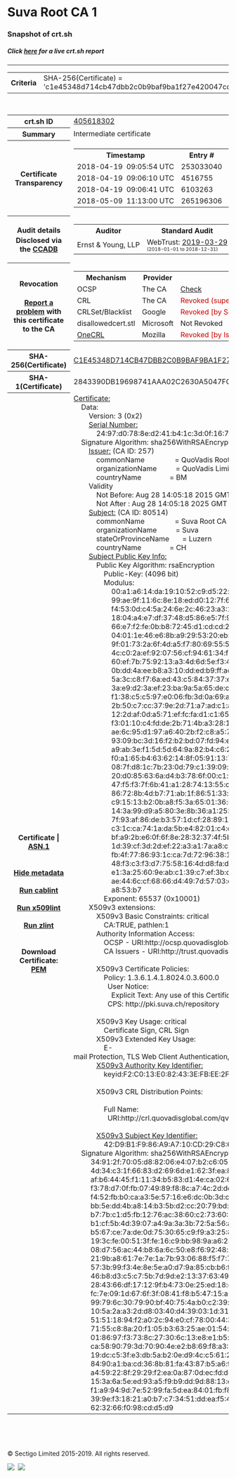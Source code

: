 # Suva Root CA 1
### Snapshot of crt.sh
##### Click [here](https://crt.sh/?q=C1E45348D714CB47DBB2C0B9BAF9BA1F27E420047CDA7A8B6935643004CAAB97) for a live crt.sh report

---
<!DOCTYPE HTML PUBLIC "-//W3C//DTD HTML 4.0 Transitional//EN">
<HTML>

<BODY>

<TABLE>
  <TR>
    <TH class="outer">Criteria</TH>
    <TD class="outer">SHA-256(Certificate) = 'c1e45348d714cb47dbb2c0b9baf9ba1f27e420047cda7a8b6935643004caab97'</TD>
  </TR>
</TABLE>
<BR>
<TABLE>
  <TR>
    <TH class="outer">crt.sh ID</TH>
    <TD class="outer"><A href="?id=405618302">405618302</A></TD>
  </TR>
  <TR>
    <TH class="outer">Summary</TH>
    <TD class="outer">Intermediate certificate</TD>
  </TR>
  <TR>
    <TH class="outer">Certificate<BR>Transparency</TH>
    <TD class="outer">
<TABLE class="options" style="margin-left:0px">
  <TR>
    <TH>Timestamp</TH>
    <TH>Entry #</TH>
    <TH>Log Operator</TH>
    <TH>Log URL</TH>
  </TR>
  <TR>
    <TD>2018-04-19&nbsp; <FONT class="small">09:05:54 UTC</FONT></TD>
    <TD>253033040</TD>
    <TD>Google</TD>
    <TD>https://ct.googleapis.com/rocketeer</TD>
  </TR>
  <TR>
    <TD>2018-04-19&nbsp; <FONT class="small">09:06:10 UTC</FONT></TD>
    <TD>4516755</TD>
    <TD>Sectigo</TD>
    <TD>https://dodo.ct.comodo.com</TD>
  </TR>
  <TR>
    <TD>2018-04-19&nbsp; <FONT class="small">09:06:41 UTC</FONT></TD>
    <TD>6103263</TD>
    <TD>NORDUnet</TD>
    <TD>https://plausible.ct.nordu.net</TD>
  </TR>
  <TR>
    <TD>2018-05-09&nbsp; <FONT class="small">11:13:00 UTC</FONT></TD>
    <TD>265196306</TD>
    <TD>Google</TD>
    <TD>https://ct.googleapis.com/pilot</TD>
  </TR>
</TABLE>
    </TD>
  </TR>
  <TR>
    <TH class="outer">Audit details<BR>
      <DIV class="small" style="padding-top:3px">Disclosed via the
        <A href="//ccadb-public.secure.force.com/mozilla/PublicAllIntermediateCerts" target="_blank">CCADB</A></DIV>
    </TH>
    <TD class="outer">
<TABLE class="options" style="margin-left:0px">
  <TR>
    <TH>Auditor</TH>
    <TH>Standard Audit</TH>
    <TH>BR Audit</TH>
    <TH>EV SSL Audit</TH>
    <TH>Documents</TH>
    <TH>CCADB</TH>
    <TH>Root Owner / Certificate</TH>
  </TR>
  <TR>
    <TD style="vertical-align:middle">Ernst & Young, LLP</TD>
    <TD>WebTrust:
      <A href="https://www.cpacanada.ca/generichandlers/CPACHandler.ashx?attachmentid=227627" target="_blank">2019-03-29</A>
      <BR><FONT style="font-size:8pt">(2018-01-01 to 2018-12-31)</FONT></TD>
    <TD>WebTrust:
      <A href="https://www.cpacanada.ca/generichandlers/CPACHandler.ashx?attachmentid=227628" target="_blank">2019-03-29</A>
      <BR><FONT style="font-size:8pt">(2018-01-01 to 2018-12-31)</FONT></TD>
    <TD>No    <TD>
      <A href="https://www.quovadisglobal.com/~/media/Files/Repository/QV_RCA1_RCA3_CPCPS_V4_25.ashx" target="blank">CP</A>
      <A href="https://www.quovadisglobal.com/~/media/Files/Repository/QV_RCA2_CPCPS_v2.5.ashx" target="blank">CPS</A>
    </TD>
    <TD><A href="//ccadb.force.com/0011J00001FCJHnQAP" target="_blank">0011J00001FCJHnQAP</A></TD>
    <TD><A href="/?id=6929">QuoVadis</A></TD>
  </TR>
</TABLE>
    </TD>
  </TR>
  <TR>
    <TH class="outer">Revocation<BR><BR>
      <DIV class="small" style="padding-top:3px"><A href="?id=405618302&opt=problemreporting">Report a problem</A> with<BR>this certificate to the CA</DIV></TH>
    <TD class="outer">
      <TABLE class="options" style="margin-left:0px">
        <TR>
          <TH>Mechanism</TH>
          <TH>Provider</TH>
          <TH>Status</TH>
          <TH>Revocation Date</TH>
          <TH>Last Observed in CRL</TH>
          <TH>Last Checked <SPAN style="color:#CC0000;vertical-align:middle;font-size:70%;font-weight:normal">(Error)</SPAN></TH>
        </TR>
        <TR>
          <TD>OCSP</TD>
          <TD>The CA</TD>
          <TD><A href="?id=405618302&opt=ocsp">Check</A></TD>
          <TD><SPAN style="color:#888888">?</SPAN></TD>
          <TD><SPAN style="color:#888888">n/a</SPAN></TD>
          <TD><SPAN style="color:#888888">?</SPAN></TD>
        </TR>
        <TR>
          <TD>CRL</TD>
          <TD>The CA</TD>
          <TD><SPAN style="color:#CC0000">Revoked (superseded)</SPAN></TD><TD>2018-04-13&nbsp; <FONT class="small">14:13:57 UTC</FONT></TD><TD>2019-10-02&nbsp; <FONT class="small">20:46:55 UTC</FONT></TD><TD>2019-12-04&nbsp; <FONT class="small">17:11:31 UTC</FONT></TD>
        </TR>
        <TR>
          <TD>CRLSet/Blacklist</TD>
          <TD>Google</TD>
          <TD><SPAN style="color:#CC0000">Revoked [by Serial Number]</SPAN></TD>
          <TD><SPAN style="color:#888888">n/a</SPAN></TD>
          <TD><SPAN style="color:#888888">n/a</SPAN></TD>
          <TD><SPAN style="color:#888888">n/a</SPAN></TD>
        </TR>
        <TR>
          <TD>disallowedcert.stl</TD>
          <TD>Microsoft</TD>
          <TD>Not Revoked</TD>
          <TD><SPAN style="color:#888888">n/a</SPAN></TD>
          <TD><SPAN style="color:#888888">n/a</SPAN></TD>
          <TD><SPAN style="color:#888888">n/a</SPAN></TD>
        </TR>
        <TR>
          <TD><A href="/mozilla-onecrl" target="_blank">OneCRL</A></TD>
          <TD>Mozilla</TD>
          <TD><SPAN style="color:#CC0000">Revoked [by Issuer Name, Serial Number]</SPAN></TD><TD>2018-05-01&nbsp; <FONT class="small">20:04:01 UTC</FONT></TD>
          <TD><SPAN style="color:#888888">n/a</SPAN></TD>
          <TD><SPAN style="color:#888888">n/a</SPAN></TD>
        </TR>
      </TABLE>
    </TD>
  </TR>
  <TR>
    <TH class="outer">SHA-256(Certificate)</TH>
    <TD class="outer"><A href="//censys.io/certificates/c1e45348d714cb47dbb2c0b9baf9ba1f27e420047cda7a8b6935643004caab97">C1E45348D714CB47DBB2C0B9BAF9BA1F27E420047CDA7A8B6935643004CAAB97</A></TD>
  </TR>
  <TR>
    <TH class="outer">SHA-1(Certificate)</TH>
    <TD class="outer">2843390DB19698741AAA02C2630A5047FC60A8CB</TD>
  </TR>
  <TR>
    <TH class="outer">Certificate | <A href="?asn1=405618302">ASN.1</A>
      <SPAN class="small"><BR>
      <BR><BR><A href="?id=405618302&opt=nometadata">Hide metadata</A>
      <BR><BR><A href="?id=405618302&opt=cablint">Run cablint</A>
      <BR><BR><A href="?id=405618302&opt=x509lint">Run x509lint</A>
      <BR><BR><A href="?id=405618302&opt=zlint">Run zlint</A>
      <BR><BR><BR>Download Certificate: <A href="?d=405618302">PEM</A>
      </SPAN>
    </TH>
    <TD class="text"><A href="?d=405618302">Certificate:</A><BR>&nbsp;&nbsp;&nbsp;&nbsp;Data:<BR>&nbsp;&nbsp;&nbsp;&nbsp;&nbsp;&nbsp;&nbsp;&nbsp;Version:&nbsp;3&nbsp;(0x2)<BR>&nbsp;&nbsp;&nbsp;&nbsp;&nbsp;&nbsp;&nbsp;&nbsp;<A href="?serial=2497d0788ed241b41c3d0f16738f97da79695a1a">Serial&nbsp;Number:</A><BR>&nbsp;&nbsp;&nbsp;&nbsp;&nbsp;&nbsp;&nbsp;&nbsp;&nbsp;&nbsp;&nbsp;&nbsp;24:97:d0:78:8e:d2:41:b4:1c:3d:0f:16:73:8f:97:da:79:69:5a:1a<BR>&nbsp;&nbsp;&nbsp;&nbsp;Signature&nbsp;Algorithm:&nbsp;sha256WithRSAEncryption<BR>&nbsp;&nbsp;&nbsp;&nbsp;&nbsp;&nbsp;&nbsp;&nbsp;<A href="?caid=257">Issuer:</A> <SPAN class="small">(CA ID: 257)</SPAN><BR>&nbsp;&nbsp;&nbsp;&nbsp;&nbsp;&nbsp;&nbsp;&nbsp;&nbsp;&nbsp;&nbsp;&nbsp;commonName&nbsp;&nbsp;&nbsp;&nbsp;&nbsp;&nbsp;&nbsp;&nbsp;&nbsp;&nbsp;&nbsp;&nbsp;&nbsp;&nbsp;&nbsp;&nbsp;=&nbsp;QuoVadis&nbsp;Root&nbsp;CA&nbsp;3<BR>&nbsp;&nbsp;&nbsp;&nbsp;&nbsp;&nbsp;&nbsp;&nbsp;&nbsp;&nbsp;&nbsp;&nbsp;organizationName&nbsp;&nbsp;&nbsp;&nbsp;&nbsp;&nbsp;&nbsp;&nbsp;&nbsp;&nbsp;=&nbsp;QuoVadis&nbsp;Limited<BR>&nbsp;&nbsp;&nbsp;&nbsp;&nbsp;&nbsp;&nbsp;&nbsp;&nbsp;&nbsp;&nbsp;&nbsp;countryName&nbsp;&nbsp;&nbsp;&nbsp;&nbsp;&nbsp;&nbsp;&nbsp;&nbsp;&nbsp;&nbsp;&nbsp;&nbsp;&nbsp;&nbsp;=&nbsp;BM<BR>&nbsp;&nbsp;&nbsp;&nbsp;&nbsp;&nbsp;&nbsp;&nbsp;Validity<BR>&nbsp;&nbsp;&nbsp;&nbsp;&nbsp;&nbsp;&nbsp;&nbsp;&nbsp;&nbsp;&nbsp;&nbsp;Not&nbsp;Before:&nbsp;Aug&nbsp;28&nbsp;14:05:18&nbsp;2015&nbsp;GMT<BR>&nbsp;&nbsp;&nbsp;&nbsp;&nbsp;&nbsp;&nbsp;&nbsp;&nbsp;&nbsp;&nbsp;&nbsp;Not&nbsp;After&nbsp;:&nbsp;Aug&nbsp;28&nbsp;14:05:18&nbsp;2025&nbsp;GMT<BR>&nbsp;&nbsp;&nbsp;&nbsp;&nbsp;&nbsp;&nbsp;&nbsp;<A href="?caid=80514">Subject:</A> <SPAN class="small">(CA ID: 80514)</SPAN><BR>&nbsp;&nbsp;&nbsp;&nbsp;&nbsp;&nbsp;&nbsp;&nbsp;&nbsp;&nbsp;&nbsp;&nbsp;commonName&nbsp;&nbsp;&nbsp;&nbsp;&nbsp;&nbsp;&nbsp;&nbsp;&nbsp;&nbsp;&nbsp;&nbsp;&nbsp;&nbsp;&nbsp;&nbsp;=&nbsp;Suva&nbsp;Root&nbsp;CA&nbsp;1<BR>&nbsp;&nbsp;&nbsp;&nbsp;&nbsp;&nbsp;&nbsp;&nbsp;&nbsp;&nbsp;&nbsp;&nbsp;organizationName&nbsp;&nbsp;&nbsp;&nbsp;&nbsp;&nbsp;&nbsp;&nbsp;&nbsp;&nbsp;=&nbsp;Suva<BR>&nbsp;&nbsp;&nbsp;&nbsp;&nbsp;&nbsp;&nbsp;&nbsp;&nbsp;&nbsp;&nbsp;&nbsp;stateOrProvinceName&nbsp;&nbsp;&nbsp;&nbsp;&nbsp;&nbsp;&nbsp;=&nbsp;Luzern<BR>&nbsp;&nbsp;&nbsp;&nbsp;&nbsp;&nbsp;&nbsp;&nbsp;&nbsp;&nbsp;&nbsp;&nbsp;countryName&nbsp;&nbsp;&nbsp;&nbsp;&nbsp;&nbsp;&nbsp;&nbsp;&nbsp;&nbsp;&nbsp;&nbsp;&nbsp;&nbsp;&nbsp;=&nbsp;CH<BR>&nbsp;&nbsp;&nbsp;&nbsp;&nbsp;&nbsp;&nbsp;&nbsp;<A href="?spkisha256=7b6d65ad77f8c2213e074b8250216f8e69a88c4cc19685ed436e4976a32528e4">Subject&nbsp;Public&nbsp;Key&nbsp;Info:</A><BR>&nbsp;&nbsp;&nbsp;&nbsp;&nbsp;&nbsp;&nbsp;&nbsp;&nbsp;&nbsp;&nbsp;&nbsp;Public&nbsp;Key&nbsp;Algorithm:&nbsp;rsaEncryption<BR>&nbsp;&nbsp;&nbsp;&nbsp;&nbsp;&nbsp;&nbsp;&nbsp;&nbsp;&nbsp;&nbsp;&nbsp;&nbsp;&nbsp;&nbsp;&nbsp;Public-Key:&nbsp;(4096&nbsp;bit)<BR>&nbsp;&nbsp;&nbsp;&nbsp;&nbsp;&nbsp;&nbsp;&nbsp;&nbsp;&nbsp;&nbsp;&nbsp;&nbsp;&nbsp;&nbsp;&nbsp;Modulus:<BR>&nbsp;&nbsp;&nbsp;&nbsp;&nbsp;&nbsp;&nbsp;&nbsp;&nbsp;&nbsp;&nbsp;&nbsp;&nbsp;&nbsp;&nbsp;&nbsp;&nbsp;&nbsp;&nbsp;&nbsp;00:a1:a6:14:da:19:10:52:c9:d5:22:f7:62:b0:01:<BR>&nbsp;&nbsp;&nbsp;&nbsp;&nbsp;&nbsp;&nbsp;&nbsp;&nbsp;&nbsp;&nbsp;&nbsp;&nbsp;&nbsp;&nbsp;&nbsp;&nbsp;&nbsp;&nbsp;&nbsp;99:ae:9f:11:6c:8e:18:ed:d0:12:7f:66:96:6f:47:<BR>&nbsp;&nbsp;&nbsp;&nbsp;&nbsp;&nbsp;&nbsp;&nbsp;&nbsp;&nbsp;&nbsp;&nbsp;&nbsp;&nbsp;&nbsp;&nbsp;&nbsp;&nbsp;&nbsp;&nbsp;f4:53:0d:c4:5a:24:6e:2c:46:23:a3:11:c0:32:d6:<BR>&nbsp;&nbsp;&nbsp;&nbsp;&nbsp;&nbsp;&nbsp;&nbsp;&nbsp;&nbsp;&nbsp;&nbsp;&nbsp;&nbsp;&nbsp;&nbsp;&nbsp;&nbsp;&nbsp;&nbsp;18:04:a4:e7:df:37:48:d5:86:e5:7f:9c:55:49:65:<BR>&nbsp;&nbsp;&nbsp;&nbsp;&nbsp;&nbsp;&nbsp;&nbsp;&nbsp;&nbsp;&nbsp;&nbsp;&nbsp;&nbsp;&nbsp;&nbsp;&nbsp;&nbsp;&nbsp;&nbsp;66:e7:f2:fe:0b:b8:72:45:d1:cd:cd:2f:cc:05:4b:<BR>&nbsp;&nbsp;&nbsp;&nbsp;&nbsp;&nbsp;&nbsp;&nbsp;&nbsp;&nbsp;&nbsp;&nbsp;&nbsp;&nbsp;&nbsp;&nbsp;&nbsp;&nbsp;&nbsp;&nbsp;04:01:1e:46:e6:8b:a9:29:53:20:eb:8a:c1:20:f8:<BR>&nbsp;&nbsp;&nbsp;&nbsp;&nbsp;&nbsp;&nbsp;&nbsp;&nbsp;&nbsp;&nbsp;&nbsp;&nbsp;&nbsp;&nbsp;&nbsp;&nbsp;&nbsp;&nbsp;&nbsp;9f:01:73:2a:6f:4d:a5:f7:80:69:55:59:f6:04:59:<BR>&nbsp;&nbsp;&nbsp;&nbsp;&nbsp;&nbsp;&nbsp;&nbsp;&nbsp;&nbsp;&nbsp;&nbsp;&nbsp;&nbsp;&nbsp;&nbsp;&nbsp;&nbsp;&nbsp;&nbsp;4c:c0:2a:ef:92:07:56:cf:94:61:34:f3:72:8d:3e:<BR>&nbsp;&nbsp;&nbsp;&nbsp;&nbsp;&nbsp;&nbsp;&nbsp;&nbsp;&nbsp;&nbsp;&nbsp;&nbsp;&nbsp;&nbsp;&nbsp;&nbsp;&nbsp;&nbsp;&nbsp;60:ef:7b:75:92:13:a3:4d:6d:5e:f3:4e:d9:48:42:<BR>&nbsp;&nbsp;&nbsp;&nbsp;&nbsp;&nbsp;&nbsp;&nbsp;&nbsp;&nbsp;&nbsp;&nbsp;&nbsp;&nbsp;&nbsp;&nbsp;&nbsp;&nbsp;&nbsp;&nbsp;0b:dd:4a:ee:b8:a3:10:dd:ed:b9:ff:ac:6d:f4:a0:<BR>&nbsp;&nbsp;&nbsp;&nbsp;&nbsp;&nbsp;&nbsp;&nbsp;&nbsp;&nbsp;&nbsp;&nbsp;&nbsp;&nbsp;&nbsp;&nbsp;&nbsp;&nbsp;&nbsp;&nbsp;5a:3c:c8:f7:6a:ed:43:c5:84:37:37:e7:27:5d:f2:<BR>&nbsp;&nbsp;&nbsp;&nbsp;&nbsp;&nbsp;&nbsp;&nbsp;&nbsp;&nbsp;&nbsp;&nbsp;&nbsp;&nbsp;&nbsp;&nbsp;&nbsp;&nbsp;&nbsp;&nbsp;3a:e9:d2:3a:ef:23:ba:9a:5a:65:de:ce:5c:ef:28:<BR>&nbsp;&nbsp;&nbsp;&nbsp;&nbsp;&nbsp;&nbsp;&nbsp;&nbsp;&nbsp;&nbsp;&nbsp;&nbsp;&nbsp;&nbsp;&nbsp;&nbsp;&nbsp;&nbsp;&nbsp;f1:38:c5:c5:97:e0:06:fb:3d:0a:69:af:f8:d9:fc:<BR>&nbsp;&nbsp;&nbsp;&nbsp;&nbsp;&nbsp;&nbsp;&nbsp;&nbsp;&nbsp;&nbsp;&nbsp;&nbsp;&nbsp;&nbsp;&nbsp;&nbsp;&nbsp;&nbsp;&nbsp;2b:50:c7:cc:37:9e:2d:71:a7:ad:c1:a0:cb:11:19:<BR>&nbsp;&nbsp;&nbsp;&nbsp;&nbsp;&nbsp;&nbsp;&nbsp;&nbsp;&nbsp;&nbsp;&nbsp;&nbsp;&nbsp;&nbsp;&nbsp;&nbsp;&nbsp;&nbsp;&nbsp;12:2d:af:0d:a5:71:ef:fc:fa:d1:c1:65:c5:ea:3b:<BR>&nbsp;&nbsp;&nbsp;&nbsp;&nbsp;&nbsp;&nbsp;&nbsp;&nbsp;&nbsp;&nbsp;&nbsp;&nbsp;&nbsp;&nbsp;&nbsp;&nbsp;&nbsp;&nbsp;&nbsp;f3:01:10:c4:fd:de:2b:71:4b:a3:28:18:58:de:81:<BR>&nbsp;&nbsp;&nbsp;&nbsp;&nbsp;&nbsp;&nbsp;&nbsp;&nbsp;&nbsp;&nbsp;&nbsp;&nbsp;&nbsp;&nbsp;&nbsp;&nbsp;&nbsp;&nbsp;&nbsp;ae:6c:95:d1:97:a6:40:2b:f2:c8:a5:7e:21:4d:9a:<BR>&nbsp;&nbsp;&nbsp;&nbsp;&nbsp;&nbsp;&nbsp;&nbsp;&nbsp;&nbsp;&nbsp;&nbsp;&nbsp;&nbsp;&nbsp;&nbsp;&nbsp;&nbsp;&nbsp;&nbsp;93:09:bc:3d:16:f2:b2:bd:07:fd:94:e2:ca:1b:8b:<BR>&nbsp;&nbsp;&nbsp;&nbsp;&nbsp;&nbsp;&nbsp;&nbsp;&nbsp;&nbsp;&nbsp;&nbsp;&nbsp;&nbsp;&nbsp;&nbsp;&nbsp;&nbsp;&nbsp;&nbsp;a9:ab:3e:f1:5d:5d:64:9a:82:b4:c6:2e:19:2c:67:<BR>&nbsp;&nbsp;&nbsp;&nbsp;&nbsp;&nbsp;&nbsp;&nbsp;&nbsp;&nbsp;&nbsp;&nbsp;&nbsp;&nbsp;&nbsp;&nbsp;&nbsp;&nbsp;&nbsp;&nbsp;f0:a1:65:b4:63:62:14:8f:05:91:13:72:dd:7a:e7:<BR>&nbsp;&nbsp;&nbsp;&nbsp;&nbsp;&nbsp;&nbsp;&nbsp;&nbsp;&nbsp;&nbsp;&nbsp;&nbsp;&nbsp;&nbsp;&nbsp;&nbsp;&nbsp;&nbsp;&nbsp;08:7f:d8:1c:7b:23:0d:79:c1:39:09:ea:cc:24:b6:<BR>&nbsp;&nbsp;&nbsp;&nbsp;&nbsp;&nbsp;&nbsp;&nbsp;&nbsp;&nbsp;&nbsp;&nbsp;&nbsp;&nbsp;&nbsp;&nbsp;&nbsp;&nbsp;&nbsp;&nbsp;20:d0:85:63:6a:d4:b3:78:6f:00:c1:c2:9b:5e:21:<BR>&nbsp;&nbsp;&nbsp;&nbsp;&nbsp;&nbsp;&nbsp;&nbsp;&nbsp;&nbsp;&nbsp;&nbsp;&nbsp;&nbsp;&nbsp;&nbsp;&nbsp;&nbsp;&nbsp;&nbsp;47:f5:f3:7f:6b:41:a1:28:74:13:55:ca:cf:b1:c2:<BR>&nbsp;&nbsp;&nbsp;&nbsp;&nbsp;&nbsp;&nbsp;&nbsp;&nbsp;&nbsp;&nbsp;&nbsp;&nbsp;&nbsp;&nbsp;&nbsp;&nbsp;&nbsp;&nbsp;&nbsp;86:72:8b:4d:b7:71:ab:1f:86:51:33:f9:25:4b:8d:<BR>&nbsp;&nbsp;&nbsp;&nbsp;&nbsp;&nbsp;&nbsp;&nbsp;&nbsp;&nbsp;&nbsp;&nbsp;&nbsp;&nbsp;&nbsp;&nbsp;&nbsp;&nbsp;&nbsp;&nbsp;c9:15:13:b2:0b:a8:f5:3a:65:01:36:dd:f9:6e:21:<BR>&nbsp;&nbsp;&nbsp;&nbsp;&nbsp;&nbsp;&nbsp;&nbsp;&nbsp;&nbsp;&nbsp;&nbsp;&nbsp;&nbsp;&nbsp;&nbsp;&nbsp;&nbsp;&nbsp;&nbsp;14:3a:99:d9:a5:80:3e:8b:36:a1:25:47:ec:0b:53:<BR>&nbsp;&nbsp;&nbsp;&nbsp;&nbsp;&nbsp;&nbsp;&nbsp;&nbsp;&nbsp;&nbsp;&nbsp;&nbsp;&nbsp;&nbsp;&nbsp;&nbsp;&nbsp;&nbsp;&nbsp;7f:93:af:86:de:b3:57:1d:cf:28:89:19:f1:bd:cd:<BR>&nbsp;&nbsp;&nbsp;&nbsp;&nbsp;&nbsp;&nbsp;&nbsp;&nbsp;&nbsp;&nbsp;&nbsp;&nbsp;&nbsp;&nbsp;&nbsp;&nbsp;&nbsp;&nbsp;&nbsp;c3:1c:ca:74:1a:da:5b:e4:82:01:c4:d3:cc:46:31:<BR>&nbsp;&nbsp;&nbsp;&nbsp;&nbsp;&nbsp;&nbsp;&nbsp;&nbsp;&nbsp;&nbsp;&nbsp;&nbsp;&nbsp;&nbsp;&nbsp;&nbsp;&nbsp;&nbsp;&nbsp;bf:a9:2b:e6:0f:6f:8e:28:32:37:4f:5b:b3:0a:e9:<BR>&nbsp;&nbsp;&nbsp;&nbsp;&nbsp;&nbsp;&nbsp;&nbsp;&nbsp;&nbsp;&nbsp;&nbsp;&nbsp;&nbsp;&nbsp;&nbsp;&nbsp;&nbsp;&nbsp;&nbsp;1d:39:cf:3d:2d:ef:22:a3:a1:7a:a8:c6:d2:ec:31:<BR>&nbsp;&nbsp;&nbsp;&nbsp;&nbsp;&nbsp;&nbsp;&nbsp;&nbsp;&nbsp;&nbsp;&nbsp;&nbsp;&nbsp;&nbsp;&nbsp;&nbsp;&nbsp;&nbsp;&nbsp;fb:4f:77:86:93:1c:ca:7d:72:96:38:18:eb:a7:00:<BR>&nbsp;&nbsp;&nbsp;&nbsp;&nbsp;&nbsp;&nbsp;&nbsp;&nbsp;&nbsp;&nbsp;&nbsp;&nbsp;&nbsp;&nbsp;&nbsp;&nbsp;&nbsp;&nbsp;&nbsp;48:f3:c3:f3:d7:75:58:16:4d:d8:fa:d0:34:8a:d6:<BR>&nbsp;&nbsp;&nbsp;&nbsp;&nbsp;&nbsp;&nbsp;&nbsp;&nbsp;&nbsp;&nbsp;&nbsp;&nbsp;&nbsp;&nbsp;&nbsp;&nbsp;&nbsp;&nbsp;&nbsp;e1:3a:25:60:9e:ab:c1:39:c7:ef:3b:c2:73:d7:bb:<BR>&nbsp;&nbsp;&nbsp;&nbsp;&nbsp;&nbsp;&nbsp;&nbsp;&nbsp;&nbsp;&nbsp;&nbsp;&nbsp;&nbsp;&nbsp;&nbsp;&nbsp;&nbsp;&nbsp;&nbsp;ae:44:6c:cf:68:66:d4:49:7d:57:03:c6:a0:32:fd:<BR>&nbsp;&nbsp;&nbsp;&nbsp;&nbsp;&nbsp;&nbsp;&nbsp;&nbsp;&nbsp;&nbsp;&nbsp;&nbsp;&nbsp;&nbsp;&nbsp;&nbsp;&nbsp;&nbsp;&nbsp;a8:53:b7<BR>&nbsp;&nbsp;&nbsp;&nbsp;&nbsp;&nbsp;&nbsp;&nbsp;&nbsp;&nbsp;&nbsp;&nbsp;&nbsp;&nbsp;&nbsp;&nbsp;Exponent:&nbsp;65537&nbsp;(0x10001)<BR>&nbsp;&nbsp;&nbsp;&nbsp;&nbsp;&nbsp;&nbsp;&nbsp;X509v3&nbsp;extensions:<BR>&nbsp;&nbsp;&nbsp;&nbsp;&nbsp;&nbsp;&nbsp;&nbsp;&nbsp;&nbsp;&nbsp;&nbsp;X509v3&nbsp;Basic&nbsp;Constraints:&nbsp;critical<BR>&nbsp;&nbsp;&nbsp;&nbsp;&nbsp;&nbsp;&nbsp;&nbsp;&nbsp;&nbsp;&nbsp;&nbsp;&nbsp;&nbsp;&nbsp;&nbsp;CA:TRUE,&nbsp;pathlen:1<BR>&nbsp;&nbsp;&nbsp;&nbsp;&nbsp;&nbsp;&nbsp;&nbsp;&nbsp;&nbsp;&nbsp;&nbsp;Authority&nbsp;Information&nbsp;Access:&nbsp;<BR>&nbsp;&nbsp;&nbsp;&nbsp;&nbsp;&nbsp;&nbsp;&nbsp;&nbsp;&nbsp;&nbsp;&nbsp;&nbsp;&nbsp;&nbsp;&nbsp;OCSP&nbsp;-&nbsp;URI:http://ocsp.quovadisglobal.com/<BR>&nbsp;&nbsp;&nbsp;&nbsp;&nbsp;&nbsp;&nbsp;&nbsp;&nbsp;&nbsp;&nbsp;&nbsp;&nbsp;&nbsp;&nbsp;&nbsp;CA&nbsp;Issuers&nbsp;-&nbsp;URI:http://trust.quovadisglobal.com/qvrca3.crt<BR><BR>&nbsp;&nbsp;&nbsp;&nbsp;&nbsp;&nbsp;&nbsp;&nbsp;&nbsp;&nbsp;&nbsp;&nbsp;X509v3&nbsp;Certificate&nbsp;Policies:&nbsp;<BR>&nbsp;&nbsp;&nbsp;&nbsp;&nbsp;&nbsp;&nbsp;&nbsp;&nbsp;&nbsp;&nbsp;&nbsp;&nbsp;&nbsp;&nbsp;&nbsp;Policy:&nbsp;1.3.6.1.4.1.8024.0.3.600.0<BR>&nbsp;&nbsp;&nbsp;&nbsp;&nbsp;&nbsp;&nbsp;&nbsp;&nbsp;&nbsp;&nbsp;&nbsp;&nbsp;&nbsp;&nbsp;&nbsp;&nbsp;&nbsp;User&nbsp;Notice:<BR>&nbsp;&nbsp;&nbsp;&nbsp;&nbsp;&nbsp;&nbsp;&nbsp;&nbsp;&nbsp;&nbsp;&nbsp;&nbsp;&nbsp;&nbsp;&nbsp;&nbsp;&nbsp;&nbsp;&nbsp;Explicit&nbsp;Text:&nbsp;Any&nbsp;use&nbsp;of&nbsp;this&nbsp;Certificate&nbsp;constitutes&nbsp;acceptance&nbsp;of&nbsp;the&nbsp;Suva&nbsp;Certificate&nbsp;Policy&nbsp;/&nbsp;Certification&nbsp;Practice&nbsp;Statement.<BR>&nbsp;&nbsp;&nbsp;&nbsp;&nbsp;&nbsp;&nbsp;&nbsp;&nbsp;&nbsp;&nbsp;&nbsp;&nbsp;&nbsp;&nbsp;&nbsp;&nbsp;&nbsp;CPS:&nbsp;http://pki.suva.ch/repository<BR><BR>&nbsp;&nbsp;&nbsp;&nbsp;&nbsp;&nbsp;&nbsp;&nbsp;&nbsp;&nbsp;&nbsp;&nbsp;X509v3&nbsp;Key&nbsp;Usage:&nbsp;critical<BR>&nbsp;&nbsp;&nbsp;&nbsp;&nbsp;&nbsp;&nbsp;&nbsp;&nbsp;&nbsp;&nbsp;&nbsp;&nbsp;&nbsp;&nbsp;&nbsp;Certificate&nbsp;Sign,&nbsp;CRL&nbsp;Sign<BR>&nbsp;&nbsp;&nbsp;&nbsp;&nbsp;&nbsp;&nbsp;&nbsp;&nbsp;&nbsp;&nbsp;&nbsp;X509v3&nbsp;Extended&nbsp;Key&nbsp;Usage:&nbsp;<BR>&nbsp;&nbsp;&nbsp;&nbsp;&nbsp;&nbsp;&nbsp;&nbsp;&nbsp;&nbsp;&nbsp;&nbsp;&nbsp;&nbsp;&nbsp;&nbsp;E-mail&nbsp;Protection,&nbsp;TLS&nbsp;Web&nbsp;Client&nbsp;Authentication,&nbsp;OCSP&nbsp;Signing,&nbsp;Microsoft&nbsp;Encrypted&nbsp;File&nbsp;System,&nbsp;Microsoft&nbsp;Smartcardlogin,&nbsp;1.3.6.1.4.1.311.20.2.1,&nbsp;1.3.6.1.5.2.3.5,&nbsp;1.3.6.1.5.5.8.2.2,&nbsp;1.3.6.1.4.1.311.21.5,&nbsp;1.3.6.1.4.1.311.21.6<BR>&nbsp;&nbsp;&nbsp;&nbsp;&nbsp;&nbsp;&nbsp;&nbsp;&nbsp;&nbsp;&nbsp;&nbsp;<A href="?ski=f2c013e082433efbee2f673296355cdbb8cb02d0">X509v3&nbsp;Authority&nbsp;Key&nbsp;Identifier:</A><BR>&nbsp;&nbsp;&nbsp;&nbsp;&nbsp;&nbsp;&nbsp;&nbsp;&nbsp;&nbsp;&nbsp;&nbsp;&nbsp;&nbsp;&nbsp;&nbsp;keyid:F2:C0:13:E0:82:43:3E:FB:EE:2F:67:32:96:35:5C:DB:B8:CB:02:D0<BR><BR>&nbsp;&nbsp;&nbsp;&nbsp;&nbsp;&nbsp;&nbsp;&nbsp;&nbsp;&nbsp;&nbsp;&nbsp;X509v3&nbsp;CRL&nbsp;Distribution&nbsp;Points:&nbsp;<BR><BR>&nbsp;&nbsp;&nbsp;&nbsp;&nbsp;&nbsp;&nbsp;&nbsp;&nbsp;&nbsp;&nbsp;&nbsp;&nbsp;&nbsp;&nbsp;&nbsp;Full&nbsp;Name:<BR>&nbsp;&nbsp;&nbsp;&nbsp;&nbsp;&nbsp;&nbsp;&nbsp;&nbsp;&nbsp;&nbsp;&nbsp;&nbsp;&nbsp;&nbsp;&nbsp;&nbsp;&nbsp;URI:http://crl.quovadisglobal.com/qvrca3.crl<BR><BR>&nbsp;&nbsp;&nbsp;&nbsp;&nbsp;&nbsp;&nbsp;&nbsp;&nbsp;&nbsp;&nbsp;&nbsp;<A href="?ski=42d9b1f986a9a710cd29c86d65884d0c244520e2">X509v3&nbsp;Subject&nbsp;Key&nbsp;Identifier:</A><BR>&nbsp;&nbsp;&nbsp;&nbsp;&nbsp;&nbsp;&nbsp;&nbsp;&nbsp;&nbsp;&nbsp;&nbsp;&nbsp;&nbsp;&nbsp;&nbsp;42:D9:B1:F9:86:A9:A7:10:CD:29:C8:6D:65:88:4D:0C:24:45:20:E2<BR>&nbsp;&nbsp;&nbsp;&nbsp;Signature&nbsp;Algorithm:&nbsp;sha256WithRSAEncryption<BR>&nbsp;&nbsp;&nbsp;&nbsp;&nbsp;&nbsp;&nbsp;&nbsp;&nbsp;34:91:2f:70:05:d8:82:06:e4:07:b2:c6:05:68:9f:3c:2c:6c:<BR>&nbsp;&nbsp;&nbsp;&nbsp;&nbsp;&nbsp;&nbsp;&nbsp;&nbsp;4d:34:c3:1f:66:83:d2:69:6d:e1:62:3f:ea:81:6f:4c:bb:48:<BR>&nbsp;&nbsp;&nbsp;&nbsp;&nbsp;&nbsp;&nbsp;&nbsp;&nbsp;af:b6:44:45:f1:11:34:b5:83:d1:4e:ca:02:69:fd:80:52:f5:<BR>&nbsp;&nbsp;&nbsp;&nbsp;&nbsp;&nbsp;&nbsp;&nbsp;&nbsp;f3:78:d7:0f:fb:07:49:89:f8:8c:a7:4c:2d:de:75:b5:b2:33:<BR>&nbsp;&nbsp;&nbsp;&nbsp;&nbsp;&nbsp;&nbsp;&nbsp;&nbsp;f4:52:fb:b0:ca:a3:5e:57:16:e6:dc:0b:3d:c9:3a:bf:ec:fd:<BR>&nbsp;&nbsp;&nbsp;&nbsp;&nbsp;&nbsp;&nbsp;&nbsp;&nbsp;bb:5e:dd:4b:a8:14:b3:5b:d2:cc:20:79:bd:bf:a9:8a:d0:f8:<BR>&nbsp;&nbsp;&nbsp;&nbsp;&nbsp;&nbsp;&nbsp;&nbsp;&nbsp;b7:7b:c1:d5:fb:12:76:ac:38:60:c2:73:60:5b:49:7f:46:47:<BR>&nbsp;&nbsp;&nbsp;&nbsp;&nbsp;&nbsp;&nbsp;&nbsp;&nbsp;b1:cf:5b:4d:39:07:a4:9a:3a:3b:72:5a:56:a8:c9:cd:25:ed:<BR>&nbsp;&nbsp;&nbsp;&nbsp;&nbsp;&nbsp;&nbsp;&nbsp;&nbsp;b5:67:ce:7a:de:0d:75:30:65:c9:f9:a3:25:84:b1:ab:b6:81:<BR>&nbsp;&nbsp;&nbsp;&nbsp;&nbsp;&nbsp;&nbsp;&nbsp;&nbsp;19:3c:fe:00:51:3f:fe:16:c9:bb:98:9a:a6:24:7b:d7:f2:4d:<BR>&nbsp;&nbsp;&nbsp;&nbsp;&nbsp;&nbsp;&nbsp;&nbsp;&nbsp;08:d7:56:ac:44:b8:6a:6c:50:e8:f6:92:48:c9:1d:71:75:36:<BR>&nbsp;&nbsp;&nbsp;&nbsp;&nbsp;&nbsp;&nbsp;&nbsp;&nbsp;21:9b:a8:61:7e:7e:1a:7b:93:06:88:f5:f7:73:15:84:f5:69:<BR>&nbsp;&nbsp;&nbsp;&nbsp;&nbsp;&nbsp;&nbsp;&nbsp;&nbsp;57:3b:99:f3:4e:8e:5e:a0:d7:9a:85:cb:b6:ff:3e:39:62:eb:<BR>&nbsp;&nbsp;&nbsp;&nbsp;&nbsp;&nbsp;&nbsp;&nbsp;&nbsp;46:b8:d3:c5:c7:5b:7d:9d:e2:13:37:63:49:e5:88:67:34:0b:<BR>&nbsp;&nbsp;&nbsp;&nbsp;&nbsp;&nbsp;&nbsp;&nbsp;&nbsp;28:43:66:df:17:12:9f:b4:73:0e:25:ed:18:c6:fe:27:e6:6a:<BR>&nbsp;&nbsp;&nbsp;&nbsp;&nbsp;&nbsp;&nbsp;&nbsp;&nbsp;fc:7e:09:1d:67:6f:3f:08:41:f8:b5:47:15:a1:98:1c:f5:cc:<BR>&nbsp;&nbsp;&nbsp;&nbsp;&nbsp;&nbsp;&nbsp;&nbsp;&nbsp;99:79:6c:30:79:90:bf:40:75:4a:b0:c2:39:cc:c3:81:b8:28:<BR>&nbsp;&nbsp;&nbsp;&nbsp;&nbsp;&nbsp;&nbsp;&nbsp;&nbsp;10:5a:2a:a3:2d:d8:03:40:d4:39:03:1d:31:58:7d:8d:f0:b6:<BR>&nbsp;&nbsp;&nbsp;&nbsp;&nbsp;&nbsp;&nbsp;&nbsp;&nbsp;51:51:18:94:f2:a0:2c:94:e0:cf:78:00:44:3b:7b:5a:e4:9e:<BR>&nbsp;&nbsp;&nbsp;&nbsp;&nbsp;&nbsp;&nbsp;&nbsp;&nbsp;71:55:c8:8a:20:f1:05:b3:63:25:ae:01:54:a4:6f:e6:83:8e:<BR>&nbsp;&nbsp;&nbsp;&nbsp;&nbsp;&nbsp;&nbsp;&nbsp;&nbsp;01:86:97:f3:73:8c:27:30:6c:13:e8:e1:b5:c4:05:f1:e1:81:<BR>&nbsp;&nbsp;&nbsp;&nbsp;&nbsp;&nbsp;&nbsp;&nbsp;&nbsp;ca:58:90:79:3d:70:90:4e:e2:b8:69:f8:a3:5e:f4:b6:79:52:<BR>&nbsp;&nbsp;&nbsp;&nbsp;&nbsp;&nbsp;&nbsp;&nbsp;&nbsp;19:dc:c5:3f:e3:db:5a:b2:0e:d9:4c:c5:61:2d:9b:43:41:b6:<BR>&nbsp;&nbsp;&nbsp;&nbsp;&nbsp;&nbsp;&nbsp;&nbsp;&nbsp;84:90:a1:ba:cd:36:8b:81:fa:43:87:b5:a6:fb:66:74:3e:5f:<BR>&nbsp;&nbsp;&nbsp;&nbsp;&nbsp;&nbsp;&nbsp;&nbsp;&nbsp;a4:59:22:8f:29:29:f2:ea:0a:87:0d:ec:fd:d6:20:39:72:92:<BR>&nbsp;&nbsp;&nbsp;&nbsp;&nbsp;&nbsp;&nbsp;&nbsp;&nbsp;15:3a:6a:5e:ed:93:a5:f9:b9:dd:9d:88:13:e7:a6:ac:2d:76:<BR>&nbsp;&nbsp;&nbsp;&nbsp;&nbsp;&nbsp;&nbsp;&nbsp;&nbsp;f1:a9:94:9d:7e:52:99:fa:5d:ea:84:01:fb:f8:5e:64:8e:6b:<BR>&nbsp;&nbsp;&nbsp;&nbsp;&nbsp;&nbsp;&nbsp;&nbsp;&nbsp;39:9e:f3:18:21:a0:b7:c7:34:51:dd:ea:f5:4e:28:ff:20:be:<BR>&nbsp;&nbsp;&nbsp;&nbsp;&nbsp;&nbsp;&nbsp;&nbsp;&nbsp;62:32:66:f0:98:cd:d5:d9<BR>    </TD>
  </TR>
</TABLE>

  <BR><BR><BR>

  <P class="copyright">&copy; Sectigo Limited 2015-2019. All rights reserved.</P>
  <DIV>
    <A href="https://sectigo.com/"><IMG src="/sectigo_s.png"></A>
    &nbsp;<A href="https://github.com/crtsh"><IMG src="/GitHub-Mark-32px.png"></A>
  </DIV>
</BODY>
</HTML>
